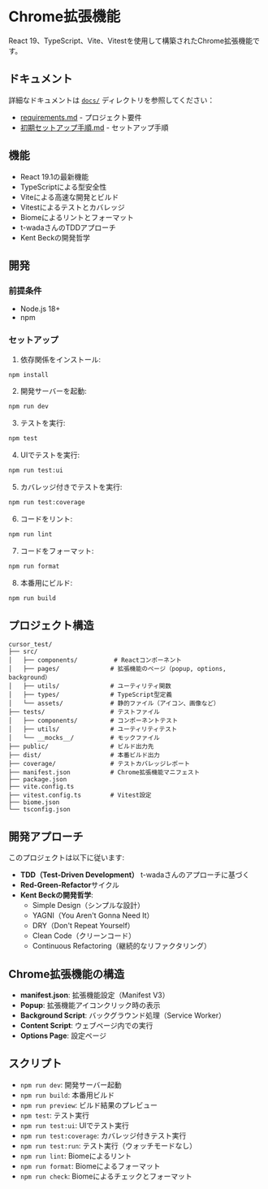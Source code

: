 # Chrome拡張機能

React 19、TypeScript、Vite、Vitestを使用して構築されたChrome拡張機能です。

## ドキュメント

詳細なドキュメントは [`docs/`](./docs/) ディレクトリを参照してください：

- [requirements.md](./docs/requirements.md) - プロジェクト要件
- [初期セットアップ手順.md](./docs/初期セットアップ手順.md) - セットアップ手順

## 機能

- React 19.1の最新機能
- TypeScriptによる型安全性
- Viteによる高速な開発とビルド
- Vitestによるテストとカバレッジ
- Biomeによるリントとフォーマット
- t-wadaさんのTDDアプローチ
- Kent Beckの開発哲学

## 開発

### 前提条件

- Node.js 18+
- npm

### セットアップ

1. 依存関係をインストール:
```bash
npm install
```

2. 開発サーバーを起動:
```bash
npm run dev
```

3. テストを実行:
```bash
npm test
```

4. UIでテストを実行:
```bash
npm run test:ui
```

5. カバレッジ付きでテストを実行:
```bash
npm run test:coverage
```

6. コードをリント:
```bash
npm run lint
```

7. コードをフォーマット:
```bash
npm run format
```

8. 本番用にビルド:
```bash
npm run build
```

## プロジェクト構造

```
cursor_test/
├── src/
│   ├── components/          # Reactコンポーネント
│   ├── pages/              # 拡張機能のページ（popup, options, background）
│   ├── utils/              # ユーティリティ関数
│   ├── types/              # TypeScript型定義
│   └── assets/             # 静的ファイル（アイコン、画像など）
├── tests/                  # テストファイル
│   ├── components/         # コンポーネントテスト
│   ├── utils/              # ユーティリティテスト
│   └── __mocks__/          # モックファイル
├── public/                 # ビルド出力先
├── dist/                   # 本番ビルド出力
├── coverage/               # テストカバレッジレポート
├── manifest.json           # Chrome拡張機能マニフェスト
├── package.json
├── vite.config.ts
├── vitest.config.ts        # Vitest設定
├── biome.json
└── tsconfig.json
```

## 開発アプローチ

このプロジェクトは以下に従います:

- **TDD（Test-Driven Development）** t-wadaさんのアプローチに基づく
- **Red-Green-Refactor**サイクル
- **Kent Beckの開発哲学**:
  - Simple Design（シンプルな設計）
  - YAGNI（You Aren't Gonna Need It）
  - DRY（Don't Repeat Yourself）
  - Clean Code（クリーンコード）
  - Continuous Refactoring（継続的なリファクタリング）

## Chrome拡張機能の構造

- **manifest.json**: 拡張機能設定（Manifest V3）
- **Popup**: 拡張機能アイコンクリック時の表示
- **Background Script**: バックグラウンド処理（Service Worker）
- **Content Script**: ウェブページ内での実行
- **Options Page**: 設定ページ

## スクリプト

- `npm run dev`: 開発サーバー起動
- `npm run build`: 本番用ビルド
- `npm run preview`: ビルド結果のプレビュー
- `npm test`: テスト実行
- `npm run test:ui`: UIでテスト実行
- `npm run test:coverage`: カバレッジ付きテスト実行
- `npm run test:run`: テスト実行（ウォッチモードなし）
- `npm run lint`: Biomeによるリント
- `npm run format`: Biomeによるフォーマット
- `npm run check`: Biomeによるチェックとフォーマット 